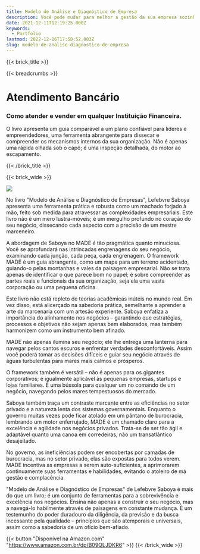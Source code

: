 ```yaml
---
title: Modelo de Análise e Diagnóstico de Empresa
description: Você pode mudar para melhor a gestão da sua empresa sozinho com essa ferramenta.
date: 2021-12-11T12:19:25.000Z
keywords:
  - Portfolio
lastmod: 2022-12-16T17:58:52.083Z
slug: modelo-de-analise-diagnostico-de-empresa
---
```


{{< brick_title >}}

{{< breadcrumbs >}}

# Atendimento Bancário

### Como atender e vender em qualquer Instituição Financeira.

O livro apresenta um guia comparável a um plano confiável para líderes e empreendedores, uma ferramenta abrangente para dissecar e compreender os mecanismos internos da sua organização. Não é apenas uma rápida olhada sob o capô; é uma inspeção detalhada, do motor ao escapamento.

{{< /brick_title >}}

{{< brick_wide >}}

![](/portfolio/capa-made.png)

No livro "Modelo de Análise e Diagnóstico de Empresas", Lefebvre Saboya apresenta uma ferramenta prática e robusta como um machado forjado à mão, feito sob medida para atravessar as complexidades empresariais. Este livro não é um mero lustra-móveis; é um mergulho profundo no coração do seu negócio, dissecando cada aspecto com a precisão de um mestre marceneiro.

A abordagem de Saboya no MADE é tão pragmática quanto minuciosa. Você se aprofundará nas intrincadas engrenagens do seu negócio, examinando cada junção, cada peça, cada engrenagem. O framework MADE é um guia abrangente, como um mapa para um terreno acidentado, guiando-o pelas montanhas e vales da paisagem empresarial. Não se trata apenas de identificar o que parece bom no papel; é sobre compreender as partes reais e funcionais da sua organização, seja ela uma vasta corporação ou uma pequena oficina.

Este livro não está repleto de teorias acadêmicas inúteis no mundo real. Em vez disso, está alicerçado na sabedoria prática, semelhante a aprender a arte da marcenaria com um artesão experiente. Saboya enfatiza a importância do alinhamento nos negócios – garantindo que estratégias, processos e objetivos não sejam apenas bem elaborados, mas também harmonizem como um instrumento bem afinado.

MADE não apenas ilumina seu negócio; ele lhe entrega uma lanterna para navegar pelos cantos escuros e enfrentar verdades desconfortáveis. Assim você poderá tomar as decisões difíceis e guiar seu negócio através de águas turbulentas para mares mais calmos e prósperos.

O framework também é versátil – não é apenas para os gigantes corporativos; é igualmente aplicável às pequenas empresas, startups e lojas familiares. É uma bússola para qualquer um no comando de um negócio, navegando pelos mares tempestuosos do mercado.

Saboya também traça um contraste marcante entre as eficiências no setor privado e a natureza lenta dos sistemas governamentais. Enquanto o governo muitas vezes pode ficar atolado em um pântano de burocracia, lembrando um motor enferrujado, MADE é um chamado claro para a excelência e agilidade nos negócios privados. Trata-se de ser tão ágil e adaptável quanto uma canoa em corredeiras, não um transatlântico desajeitado.

No governo, as ineficiências podem ser encobertas por camadas de burocracia, mas no setor privado, elas são expostas para todos verem. MADE incentiva as empresas a serem auto-suficientes, a aprimorarem continuamente suas ferramentas e habilidades, evitando o atoleiro de má gestão e complacência.

"Modelo de Análise e Diagnóstico de Empresas" de Lefebvre Saboya é mais do que um livro; é um conjunto de ferramentas para a sobrevivência e excelência nos negócios. Ensina não apenas a construir o seu negócio, mas a navegá-lo habilmente através de paisagens em constante mudança. É um testemunho do poder duradouro da diligência, da previsão e da busca incessante pela qualidade – princípios que são atemporais e universais, assim como a sabedoria de um ofício bem-afiado.

{{< button "Disponível na Amazon.com" "https://www.amazon.com.br/dp/B09QLJDKR6" >}}
{{< /brick_wide >}}
